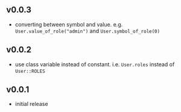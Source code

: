 ## v0.0.3

* converting between symbol and value. e.g. `User.value_of_role("admin")` and `User.symbol_of_role(0)`

## v0.0.2

* use class variable instead of constant. i.e. `User.roles` instead of `User::ROLES`

## v0.0.1

* initial release